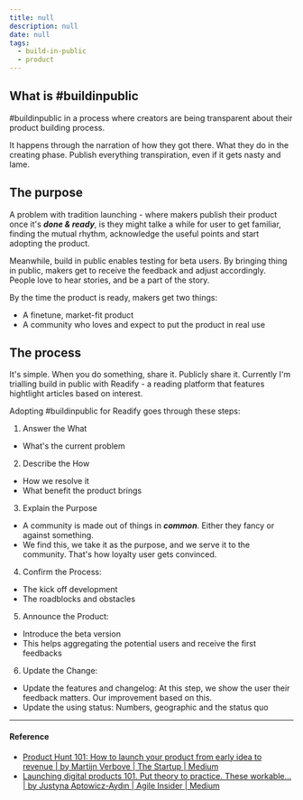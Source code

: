 ```yaml
---
title: null
description: null
date: null
tags:
  - build-in-public
  - product
---
```


## What is #buildinpublic

#buildinpublic in a process where creators are being transparent about their product building process.

It happens through the narration of how they got there. What they do in the creating phase. Publish everything transpiration, even if it gets nasty and lame.

## The purpose

A problem with tradition launching - where makers publish their product once it's **_done & ready_**, is they might talke a while for user to get familiar, finding the mutual rhythm, acknowledge the useful points and start adopting the product.

Meanwhile, build in public enables testing for beta users. By bringing thing in public, makers get to receive the feedback and adjust accordingly. People love to hear stories, and be a part of the story.

By the time the product is ready, makers get two things:

- A finetune, market-fit product
- A community who loves and expect to put the product in real use

## The process

It's simple. When you do something, share it. Publicly share it. Currently I'm trialling build in public with Readify - a reading platform that features hightlight articles based on interest.

Adopting #buildinpublic for Readify goes through these steps:

1. Answer the What

- What's the current problem

2. Describe the How

- How we resolve it
- What benefit the product brings

3. Explain the Purpose

- A community is made out of things in **_common_**. Either they fancy or against something.
- We find this, we take it as the purpose, and we serve it to the community. That's how loyalty user gets convinced.

4. Confirm the Process:

- The kick off development
- The roadblocks and obstacles

5. Announce the Product:

- Introduce the beta version
- This helps aggregating the potential users and receive the first feedbacks

6. Update the Change:

- Update the features and changelog: At this step, we show the user their feedback matters. Our improvement based on this.
- Update the using status: Numbers, geographic and the status quo

---

#### Reference

- [Product Hunt 101: How to launch your product from early idea to revenue | by Martijn Verbove | The Startup | Medium](https://medium0.com/swlh/product-hunt-101-how-to-launch-your-product-from-early-idea-to-revenue-c3f01864cdde)
- [Launching digital products 101. Put theory to practice. These workable… | by Justyna Aptowicz-Aydın | Agile Insider | Medium](https://medium0.com/agileinsider/launching-digital-products-101-af566104f6aa)
